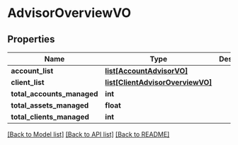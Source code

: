 # AdvisorOverviewVO

## Properties
Name | Type | Description | Notes
------------ | ------------- | ------------- | -------------
**account_list** | [**list[AccountAdvisorVO]**](AccountAdvisorVO.md) |  | [optional] 
**client_list** | [**list[ClientAdvisorOverviewVO]**](ClientAdvisorOverviewVO.md) |  | [optional] 
**total_accounts_managed** | **int** |  | [optional] 
**total_assets_managed** | **float** |  | [optional] 
**total_clients_managed** | **int** |  | [optional] 

[[Back to Model list]](../README.md#documentation-for-models) [[Back to API list]](../README.md#documentation-for-api-endpoints) [[Back to README]](../README.md)


